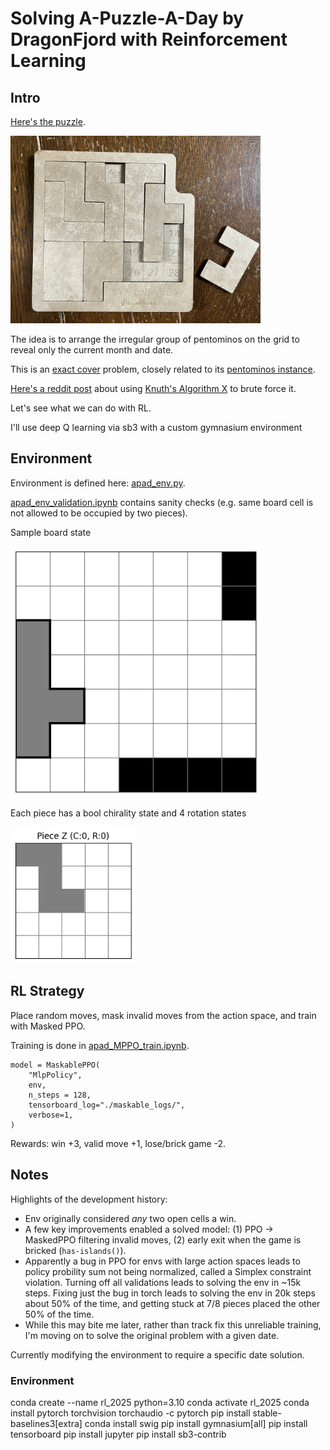 # Solving A-Puzzle-A-Day by DragonFjord with Reinforcement Learning

## Intro

[Here's the puzzle](https://www.dragonfjord.com/product/a-puzzle-a-day/).

<img src="puzzle.jpg" alt="My puzzle, ready for an April 14th solution" width="400"/>

The idea is to arrange the irregular group of pentominos on the grid to reveal only the current month and date.

This is an [exact cover](https://en.wikipedia.org/wiki/Exact_cover) problem, closely related to its [pentominos instance](https://en.wikipedia.org/wiki/Exact_cover#Pentomino_tiling).

[Here's a reddit post](https://www.reddit.com/r/puzzles/comments/t9uejy/analysis_of_a_puzzle_a_day/) about using [Knuth's Algorithm X](https://en.wikipedia.org/wiki/Knuth%27s_Algorithm_X) to brute force it.

Let's see what we can do with RL.

I'll use deep Q learning via sb3 with a custom gymnasium environment

## Environment

Environment is defined here: [apad_env.py](apad_env.py).

[apad_env_validation.ipynb](apad_env_validation.ipynb) contains sanity checks (e.g. same board cell is not allowed to be occupied by two pieces).

Sample board state

<img src="board_state.png" alt="" width="400"/>

Each piece has a bool chirality state and 4 rotation states

<img src="single_piece.png" alt="" width="200"/>

## RL Strategy

Place random moves, mask invalid moves from the action space, and train with Masked PPO.

Training is done in [apad_MPPO_train.ipynb](apad_MPPO_train.ipynb).

```
model = MaskablePPO(
    "MlpPolicy",
    env,
    n_steps = 128,
    tensorboard_log="./maskable_logs/",
    verbose=1,
)
```

Rewards: win +3, valid move +1, lose/brick game -2.

## Notes

Highlights of the development history:
- Env originally considered *any* two open cells a win.
- A few key improvements enabled a solved model: (1) PPO -> MaskedPPO filtering invalid moves, (2) early exit when the game is bricked (`has-islands()`).
- Apparently a bug in PPO for envs with large action spaces leads to policy probility sum not being normalized, called a Simplex constraint violation. Turning off all validations leads to solving the env in ~15k steps. Fixing just the bug in torch leads to solving the env in 20k steps about 50% of the time, and getting stuck at 7/8 pieces placed the other 50% of the time.
- While this may bite me later, rather than track fix this unreliable training, I'm moving on to solve the original problem with a given date.

Currently modifying the environment to require a specific date solution.

### Environment

 conda create --name rl_2025 python=3.10
 conda activate rl_2025
 conda install pytorch torchvision torchaudio -c pytorch
 pip install stable-baselines3[extra]
 conda install swig
 pip install gymnasium[all]
 pip install tensorboard
 pip install jupyter
 pip install sb3-contrib
